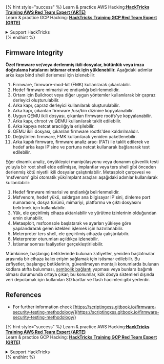 {% hint style="success" %}
Learn & practice AWS Hacking:<img src="/.gitbook/assets/arte.png" alt="" data-size="line">[**HackTricks Training AWS Red Team Expert (ARTE)**](https://training.hacktricks.xyz/courses/arte)<img src="/.gitbook/assets/arte.png" alt="" data-size="line">\
Learn & practice GCP Hacking: <img src="/.gitbook/assets/grte.png" alt="" data-size="line">[**HackTricks Training GCP Red Team Expert (GRTE)**<img src="/.gitbook/assets/grte.png" alt="" data-size="line">](https://training.hacktricks.xyz/courses/grte)

<details>

<summary>Support HackTricks</summary>

* Check the [**subscription plans**](https://github.com/sponsors/carlospolop)!
* **Join the** 💬 [**Discord group**](https://discord.gg/hRep4RUj7f) or the [**telegram group**](https://t.me/peass) or **follow** us on **Twitter** 🐦 [**@hacktricks\_live**](https://twitter.com/hacktricks\_live)**.**
* **Share hacking tricks by submitting PRs to the** [**HackTricks**](https://github.com/carlospolop/hacktricks) and [**HackTricks Cloud**](https://github.com/carlospolop/hacktricks-cloud) github repos.

</details>
{% endhint %}

## Firmware Integrity

**Özel firmware ve/veya derlenmiş ikili dosyalar, bütünlük veya imza doğrulama hatalarını istismar etmek için yüklenebilir.** Aşağıdaki adımlar arka kapı bind shell derlemesi için izlenebilir:

1. Firmware, firmware-mod-kit (FMK) kullanılarak çıkarılabilir.
2. Hedef firmware mimarisi ve endianlığı belirlenmelidir.
3. Ortam için Buildroot veya diğer uygun yöntemler kullanılarak bir çapraz derleyici oluşturulabilir.
4. Arka kapı, çapraz derleyici kullanılarak oluşturulabilir.
5. Arka kapı, çıkarılan firmware /usr/bin dizinine kopyalanabilir.
6. Uygun QEMU ikili dosyası, çıkarılan firmware rootfs'ye kopyalanabilir.
7. Arka kapı, chroot ve QEMU kullanılarak taklit edilebilir.
8. Arka kapıya netcat aracılığıyla erişilebilir.
9. QEMU ikili dosyası, çıkarılan firmware rootfs'den kaldırılmalıdır.
10. Değiştirilen firmware, FMK kullanılarak yeniden paketlenebilir.
11. Arka kapılı firmware, firmware analiz aracı (FAT) ile taklit edilerek ve hedef arka kapı IP'sine ve portuna netcat kullanarak bağlanarak test edilebilir.

Eğer dinamik analiz, önyükleyici manipülasyonu veya donanım güvenlik testi yoluyla bir root shell elde edilmişse, implantlar veya ters shell gibi önceden derlenmiş kötü niyetli ikili dosyalar çalıştırılabilir. Metasploit çerçevesi ve 'msfvenom' gibi otomatik yük/implant araçları aşağıdaki adımlar kullanılarak kullanılabilir:

1. Hedef firmware mimarisi ve endianlığı belirlenmelidir.
2. Msfvenom, hedef yükü, saldırgan ana bilgisayar IP'sini, dinleme port numarasını, dosya türünü, mimariyi, platformu ve çıktı dosyasını belirtmek için kullanılabilir.
3. Yük, ele geçirilmiş cihaza aktarılabilir ve yürütme izinlerinin olduğundan emin olunabilir.
4. Metasploit, msfconsole başlatarak ve ayarları yükleye göre yapılandırarak gelen istekleri işlemek için hazırlanabilir.
5. Meterpreter ters shell, ele geçirilmiş cihazda çalıştırılabilir.
6. Meterpreter oturumları açıldıkça izlenebilir.
7. İstismar sonrası faaliyetler gerçekleştirilebilir.

Mümkünse, başlangıç betiklerinde bulunan zafiyetler, yeniden başlatmalar arasında bir cihaza kalıcı erişim sağlamak için istismar edilebilir. Bu zafiyetler, başlangıç betiklerinin, güvenilmeyen montajlı konumlarda bulunan kodlara atıfta bulunması, [sembolik bağlantı](https://www.chromium.org/chromium-os/chromiumos-design-docs/hardening-against-malicious-stateful-data) yapması veya bunlara bağımlı olması durumunda ortaya çıkar; bu konumlar, kök dosya sistemleri dışında veri depolamak için kullanılan SD kartlar ve flash hacimleri gibi yerlerdir.

## References
* For further information check [https://scriptingxss.gitbook.io/firmware-security-testing-methodology/](https://scriptingxss.gitbook.io/firmware-security-testing-methodology/)

{% hint style="success" %}
Learn & practice AWS Hacking:<img src="/.gitbook/assets/arte.png" alt="" data-size="line">[**HackTricks Training AWS Red Team Expert (ARTE)**](https://training.hacktricks.xyz/courses/arte)<img src="/.gitbook/assets/arte.png" alt="" data-size="line">\
Learn & practice GCP Hacking: <img src="/.gitbook/assets/grte.png" alt="" data-size="line">[**HackTricks Training GCP Red Team Expert (GRTE)**<img src="/.gitbook/assets/grte.png" alt="" data-size="line">](https://training.hacktricks.xyz/courses/grte)

<details>

<summary>Support HackTricks</summary>

* Check the [**subscription plans**](https://github.com/sponsors/carlospolop)!
* **Join the** 💬 [**Discord group**](https://discord.gg/hRep4RUj7f) or the [**telegram group**](https://t.me/peass) or **follow** us on **Twitter** 🐦 [**@hacktricks\_live**](https://twitter.com/hacktricks\_live)**.**
* **Share hacking tricks by submitting PRs to the** [**HackTricks**](https://github.com/carlospolop/hacktricks) and [**HackTricks Cloud**](https://github.com/carlospolop/hacktricks-cloud) github repos.

</details>
{% endhint %}
